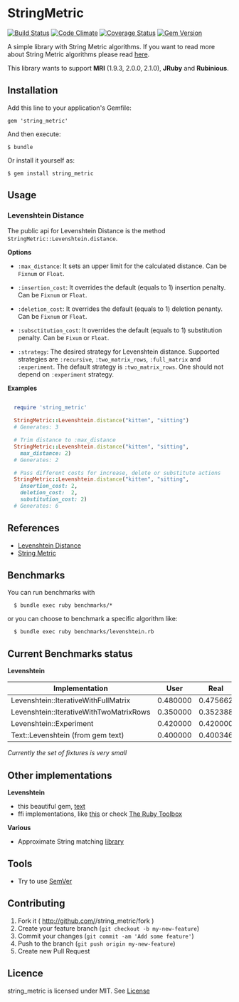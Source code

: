 # StringMetric

[![Build Status](https://travis-ci.org/skroutz/string_metric.png?branch=master)](https://travis-ci.org/skroutz/string_metric)
[![Code Climate](https://codeclimate.com/github/skroutz/string_metric.png)](https://codeclimate.com/github/skroutz/string_metric)
[![Coverage Status](https://coveralls.io/repos/skroutz/string_metric/badge.png?branch=master)](https://coveralls.io/r/skroutz/string_metric?branch=master)
[![Gem Version](https://badge.fury.io/rb/string_metric.png)](http://badge.fury.io/rb/string_metric)

A simple library with String Metric algorithms. If you want to read more about
String Metric algorithms please read [here](https://en.wikipedia.org/wiki/String_metric).

This library wants to support __MRI__ (1.9.3, 2.0.0, 2.1.0), __JRuby__ and
__Rubinious__.

## Installation

Add this line to your application's Gemfile:

    gem 'string_metric'

And then execute:

    $ bundle

Or install it yourself as:

    $ gem install string_metric

## Usage

### Levenshtein Distance

The public api for Levenshtein Distance is the method
`StringMetric::Levenshtein.distance`.

__Options__

* `:max_distance`: It sets an upper limit for the calculated distance. Can be
  `Fixnum` or `Float`.

* `:insertion_cost`: It overrides the default (equals to 1) insertion penalty.
   Can be `Fixnum` or `Float`.

* `:deletion_cost`: It overrides the default (equals to 1) deletion penanty.
  Can be `Fixnum` or `Float`.

* `:subsctitution_cost`: It overrides the default (equals to 1) substitution
  penalty. Can be `Fixum` or `Float`.

* `:strategy`: The desired strategy for Levenshtein distance. Supported
  strategies are `:recursive`, `:two_matrix_rows`, `:full_matrix` and
  `:experiment`. The default strategy is `:two_matrix_rows`. One should not
  depend on `:experiment` strategy.

__Examples__

```ruby

  require 'string_metric'

  StringMetric::Levenshtein.distance("kitten", "sitting")
  # Generates: 3

  # Trim distance to :max_distance
  StringMetric::Levenshtein.distance("kitten", "sitting",
    max_distance: 2)
  # Generates: 2

  # Pass different costs for increase, delete or substitute actions
  StringMetric::Levenshtein.distance("kitten", "sitting",
    insertion_cost: 2,
    deletion_cost:  2,
    substitution_cost: 2)
  # Generates: 6

```

## References

* [Levenshtein Distance](https://en.wikipedia.org/wiki/Levenshtein_distance)
* [String Metric](https://en.wikipedia.org/wiki/String_metric)

## Benchmarks

You can run benchmarks with

```
  $ bundle exec ruby benchmarks/*
```

or you can choose to benchmark a specific algorithm like:

```
  $ bundle exec ruby benchmarks/levenshtein.rb
```

## Current Benchmarks status

__Levenshtein__


Implementation                              | User      | Real
--------------------------------------------|-----------|-----------
Levenshtein::IterativeWithFullMatrix        | 0.480000  | 0.475662
Levenshtein::IterativeWithTwoMatrixRows     | 0.350000  | 0.352388
Levenshtein::Experiment                     | 0.420000  | 0.420000
Text::Levenshtein (from gem text)           | 0.400000  | 0.400346

_Currently the set of fixtures is very small_

## Other implementations

__Levenshtein__

* this beautiful gem, [text](https://github.com/threedaymonk/text)
* ffi implementations, like [this](https://github.com/dbalatero/levenshtein-ffi) or check [The Ruby Toolbox](https://www.ruby-toolbox.com/projects/levenshtein-ffi)

__Various__
* Approximate String matching [library](https://github.com/flori/amatch)

## Tools

* Try to use [SemVer](http://semver.org/)


## Contributing

1. Fork it ( http://github.com/<my-github-username>/string_metric/fork )
2. Create your feature branch (`git checkout -b my-new-feature`)
3. Commit your changes (`git commit -am 'Add some feature'`)
4. Push to the branch (`git push origin my-new-feature`)
5. Create new Pull Request

## Licence

string_metric is licensed under MIT. See [License](LICENSE.txt)